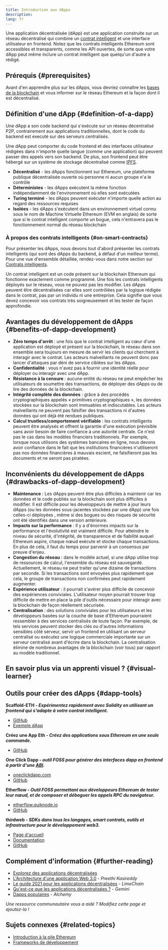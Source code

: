 ```yaml
---
title: Introduction aux dApps
description:
lang: fr
---
```


Une application décentralisée (dApp) est une application construite sur un réseau décentralisé qui combine un [contrat intelligent](/developers/docs/smart-contracts/) et une interface utilisateur en frontend. Notez que les contrats intelligents Ethereum sont accessibles et transparents, comme les API ouvertes, de sorte que votre dApp peut même inclure un contrat intelligent que quelqu'un d'autre a rédigé.

## Prérequis {#prerequisites}

Avant d'en apprendre plus sur les dApps, vous devriez connaître les [bases de la blockchain](/developers/docs/intro-to-ethereum/) et vous informer sur le réseau Ethereum et la façon dont il est décentralisé.

## Définition d'une dApp {#definition-of-a-dapp}

Une dApp a son code backend qui s'exécute sur un réseau décentralisé P2P, contrairement aux applications traditionnelles, dont le code du backend est executé sur des serveurs centralisés.

Une dApp peut comporter du code frontend et des interfaces utilisateur rédigées dans n'importe quelle langue (comme une application) qui peuvent passer des appels vers son backend. De plus, son frontend peut être hébergé sur un système de stockage décentralisé comme [IPFS](https://ipfs.io/).

- **Décentralisé** - les dApps fonctionnent sur Ethereum, une plateforme publique décentralisée ouverte où personne ni aucun groupe n'a le contrôle
- **Déterministes** - les dApps exécutent la même fonction indépendamment de l'environnement où elles sont exécutées
- **Turing terminé** - les dApps peuvent exécuter n'importe quelle action au regard des ressources requises
- **Isolées** - les dApps s'exécutent dans un environnement virtuel connu sous le nom de Machine Virtuelle Ethereum (EVM en anglais) de sorte que si le contrat intelligent comporte un bogue, cela n'entravera pas le fonctionnement normal du réseau blockchain

### À propos des contrats intelligents {#on-smart-contracts}

Pour présenter les dApps, nous devons tout d'abord présenter les contrats intelligents (qui sont des dApps du backend, à défaut d'un meilleur terme). Pour une vue d'ensemble détaillée, rendez-vous dans notre section sur [Contrats intelligents](/developers/docs/smart-contracts/).

Un contrat intelligent est un code présent sur la blockchain Ethereum qui fonctionne exactement comme programmé. Une fois les contrats intelligents déployés sur le réseau, vous ne pouvez pas les modifier. Les dApps peuvent être décentralisées car elles sont contrôlées par la logique rédigée dans le contrat, pas par un individu ni une entreprise. Cela signifie que vous devez concevoir vos contrats très soigneusement et les tester de façon approfondie.

## Avantages du développement de dApps {#benefits-of-dapp-development}

- **Zéro temps d'arrêt** : une fois que le contrat intelligent au cœur d'une application est déployé et présent sur la blockchain, le réseau dans son ensemble sera toujours en mesure de servir les clients qui cherchent à interagir avec le contrat. Les acteurs malveillants ne peuvent donc pas lancer d'attaques par déni de service ciblées sur les dApps.
- **Confidentialité** : vous n'avez pas à fournir une identité réelle pour déployer ou interagir avec une dApp.
- **Résistance à la censure** : aucune entité du réseau ne peut empêcher les utilisateurs de soumettre des transactions, de déployer des dApps ou de lire des données de la blockchain.
- **Intégrité complète des données** : grâce à des procédés cryptographiques appelés « primitives cryptographiques », les données stockées sur la blockchain sont immuables et indiscutables. Les acteurs malveillants ne peuvent pas falsifier des transactions ni d'autres données qui ont déjà été rendues publiques.
- **Calcul trustless/comportement vérifiable** : les contrats intelligents peuvent être analysés et offrent la garantie d'une exécution prévisible sans avoir besoin de faire confiance à une autorité centrale. Ce n'est pas le cas dans les modèles financiers traditionnels. Par exemple, lorsque nous utilisons des systèmes bancaires en ligne, nous devons avoir confiance dans le fait que les institutions financières n'utiliseront pas nos données financières à mauvais escient, ne falsifieront pas les documents et ne seront pas piratées.

## Inconvénients du développement de dApps {#drawbacks-of-dapp-development}

- **Maintenance** : Les dApps peuvent être plus difficiles à maintenir car les données et le code publiés sur la blockchain sont plus difficiles à modifier. Il est difficile pour les développeurs de mettre à jour leurs dApps (ou les données sous-jacentes stockées par une dApp) une fois celles-ci déployées , même si des bogues ou des risques de sécurité ont été identifiés dans une version antérieure.
- **Impacts sur la performance** : Il y a d'énormes impacts sur la performance et l'évolutivité est vraiment difficile. Pour atteindre le niveau de sécurité, d'intégrité, de transparence et de fiabilité auquel Ethereum aspire, chaque nœud exécute et stocke chaque transactions. En plus de cela, il faut du temps pour parvenir à un consensus par preuve d'enjeu.
- **Congestion du réseau** : dans le modèle actuel, si une dApp utilise trop de ressources de calcul, l'ensemble du réseau est sauvegardé. Actuellement, le réseau ne peut traiter qu'une dizaine de transactions par seconde. Si les transactions sont envoyées plus rapidement que cela, le groupe de transactions non confirmées peut rapidement augmenter.
- **Expérience utilisateur** : il pourrait s'avérer plus difficile de concevoir des expériences conviviales. L'utilisateur moyen pourrait trouver trop difficile de mettre en place la pile d'outils nécessaire pour interagir avec la blockchain de façon réellement sécurisée.
- **Centralisation** : des solutions conviviales pour les utilisateurs et les développeurs basées sur la couche de base d'Ethereum pourraient ressembler à des services centralisés de toute façon. Par exemple, de tels services peuvent stocker des clés ou d'autres informations sensibles côté serveur, servir un frontend en utilisant un serveur centralisé ou exécutez une logique commerciale importante sur un serveur centralisé avant d'écrire dans la blockchain. La centralisation élimine de nombreux avantages de la blockchain (voir tous) par rapport au modèle traditionnel.

## En savoir plus via un apprenti visuel ? {#visual-learner}

<YouTube id="F50OrwV6Uk8" />

## Outils pour créer des dApps {#dapp-tools}

**Scaffold-ETH _- Expérimentez rapidement avec Solidity en utilisant un frontend qui s'adapte à votre contrat intelligent._**

- [GitHub](https://github.com/scaffold-eth/scaffold-eth-2)
- [Exemple dApp](https://punkwallet.io/)

**Créez une App Eth _- Créez des applications sous Ethereum en une seule commande._**

- [GitHub](https://github.com/paulrberg/create-eth-app)

**One Click Dapp _- outil FOSS pour générer des interfaces dapp en frontend à partir d'une [ABI](/glossary/#abi)._**

- [oneclickdapp.com](https://oneclickdapp.com)
- [GitHub](https://github.com/oneclickdapp/oneclickdapp-v1)

**Etherflow _- Outil FOSS permettant aux développeurs Ethereum de tester leur nœud, et de composer et déboguer les appels RPC du navigateur._**

- [etherflow.quiknode.io](https://etherflow.quiknode.io/)
- [GitHub](https://github.com/abunsen/etherflow)

**thirdweb _- SDKs dans tous les langages, smart contrats, outils et infrastructure pour le développement web3._**

- [Page d'accueil](https://thirdweb.com/)
- [Documentation](https://portal.thirdweb.com/)
- [GitHub](https://github.com/thirdweb-dev/)

## Complément d'information {#further-reading}

- [Explorez des applications décentralisées](/dapps)
- [L'Architecture d'une application Web 3.0](https://www.preethikasireddy.com/post/the-architecture-of-a-web-3-0-application) - _Preethi Kasireddy_
- [Le guide 2021 pour les applications décentralisées](https://limechain.tech/blog/what-are-dapps-the-2021-guide/) - _LimeChain_
- [Qu'est-ce que les applications décentralisées ?](https://www.gemini.com/cryptopedia/decentralized-applications-defi-dapps) - _Gemini_
- [Dapps populaires](https://www.alchemy.com/dapps) - _Alchemy_

_Une ressource communautaire vous a aidé ? Modifiez cette page et ajoutez-la !_

## Sujets connexes {#related-topics}

- [Introduction à la pile Ethereum](/developers/docs/ethereum-stack/)
- [Frameworks de développement](/developers/docs/frameworks/)
